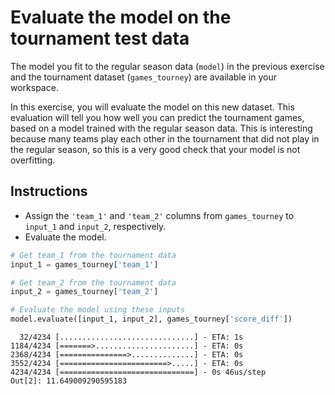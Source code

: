 # Evaluate the model on the tournament test data #

The model you fit to the regular season data (`model`) in the previous exercise and the tournament dataset (`games_tourney`) are available in your workspace.

In this exercise, you will evaluate the model on this new dataset. This evaluation will tell you how well you can predict the tournament games, based on a model trained with the regular season data. This is interesting because many teams play each other in the tournament that did not play in the regular season, so this is a very good check that your model is not overfitting.

## Instructions ##

* Assign the `'team_1'` and `'team_2'` columns from `games_tourney` to `input_1` and `input_2`, respectively.
* Evaluate the model.

```python
# Get team_1 from the tournament data
input_1 = games_tourney['team_1']

# Get team_2 from the tournament data
input_2 = games_tourney['team_2']

# Evaluate the model using these inputs
model.evaluate([input_1, input_2], games_tourney['score_diff'])
```

```
  32/4234 [..............................] - ETA: 1s
1184/4234 [=======>......................] - ETA: 0s
2368/4234 [===============>..............] - ETA: 0s
3552/4234 [========================>.....] - ETA: 0s
4234/4234 [==============================] - 0s 46us/step
Out[2]: 11.649009290595183
```